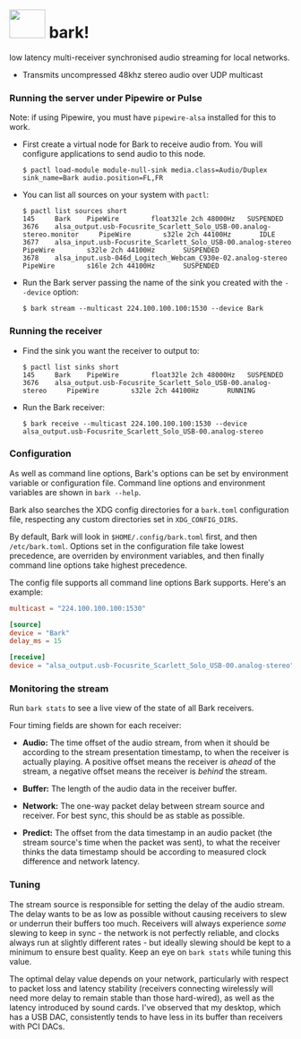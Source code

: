 # <img src="https://user-images.githubusercontent.com/179065/260457176-b0975ce3-03a0-4df8-a979-a2ba84b3b039.png" width=64 height=51> bark!

low latency multi-receiver synchronised audio streaming for local networks.

* Transmits uncompressed 48khz stereo audio over UDP multicast

### Running the server under Pipewire or Pulse

Note: if using Pipewire, you must have `pipewire-alsa` installed for this to work.

* First create a virtual node for Bark to receive audio from. You will configure applications to send audio to this node.

    ```sh-session
    $ pactl load-module module-null-sink media.class=Audio/Duplex sink_name=Bark audio.position=FL,FR
    ```

* You can list all sources on your system with `pactl`:

    ```sh-session
    $ pactl list sources short
    145     Bark    PipeWire        float32le 2ch 48000Hz   SUSPENDED
    3676    alsa_output.usb-Focusrite_Scarlett_Solo_USB-00.analog-stereo.monitor     PipeWire        s32le 2ch 44100Hz       IDLE
    3677    alsa_input.usb-Focusrite_Scarlett_Solo_USB-00.analog-stereo      PipeWire        s32le 2ch 44100Hz       SUSPENDED
    3678    alsa_input.usb-046d_Logitech_Webcam_C930e-02.analog-stereo     PipeWire        s16le 2ch 44100Hz       SUSPENDED
    ```

* Run the Bark server passing the name of the sink you created with the `--device` option:

    ```sh-session
    $ bark stream --multicast 224.100.100.100:1530 --device Bark
    ```

### Running the receiver

* Find the sink you want the receiver to output to:

    ```sh-session
    $ pactl list sinks short
    145     Bark    PipeWire        float32le 2ch 48000Hz   SUSPENDED
    3676    alsa_output.usb-Focusrite_Scarlett_Solo_USB-00.analog-stereo     PipeWire        s32le 2ch 44100Hz       RUNNING
    ```

* Run the Bark receiver:

    ```sh-session
    $ bark receive --multicast 224.100.100.100:1530 --device alsa_output.usb-Focusrite_Scarlett_Solo_USB-00.analog-stereo
    ```

### Configuration

As well as command line options, Bark's options can be set by environment variable or configuration file. Command line options and environment variables are shown in `bark --help`.

Bark also searches the XDG config directories for a `bark.toml` configuration file, respecting any custom directories set in `XDG_CONFIG_DIRS`.

By default, Bark will look in `$HOME/.config/bark.toml` first, and then `/etc/bark.toml`. Options set in the configuration file take lowest precedence, are overriden by environment variables, and then finally command line options take highest precedence.

The config file supports all command line options Bark supports. Here's an example:

```toml
multicast = "224.100.100.100:1530"

[source]
device = "Bark"
delay_ms = 15

[receive]
device = "alsa_output.usb-Focusrite_Scarlett_Solo_USB-00.analog-stereo"
```

### Monitoring the stream

Run `bark stats` to see a live view of the state of all Bark receivers.

Four timing fields are shown for each receiver:

* **Audio:** The time offset of the audio stream, from when it should be according to the stream presentation timestamp, to when the receiver is actually playing. A positive offset means the receiver is _ahead_ of the stream, a negative offset means the receiver is _behind_ the stream.

* **Buffer:** The length of the audio data in the receiver buffer.

* **Network:** The one-way packet delay between stream source and receiver. For best sync, this should be as stable as possible.

* **Predict:** The offset from the data timestamp in an audio packet (the stream source's time when the packet was sent), to what the receiver thinks the data timestamp should be according to measured clock difference and network latency.

### Tuning

The stream source is responsible for setting the delay of the audio stream. The delay wants to be as low as possible without causing receivers to slew or underrun their buffers too much. Receivers will always experience _some_ slewing to keep in sync - the network is not perfectly reliable, and clocks always run at slightly different rates - but ideally slewing should be kept to a minimum to ensure best quality. Keep an eye on `bark stats` while tuning this value.

The optimal delay value depends on your network, particularly with respect to packet loss and latency stability (receivers connecting wirelessly will need more delay to remain stable than those hard-wired), as well as the latency introduced by sound cards. I've observed that my desktop, which has a USB DAC, consistently tends to have less in its buffer than receivers with PCI DACs.
